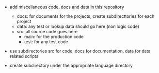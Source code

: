 * add miscellaneous code, docs and data in this repository
  * docs: for documents for the projects; create subdirecttories for each project
  * data: any test or lookup data should go here (non logic code)
  * src: all source code goes here
    * main: for the production code
    * test: for any test code
    
* use subdirectories src for code, docs for documentation, data for data related scripts

* create subdirectory under the appropriate language directory

